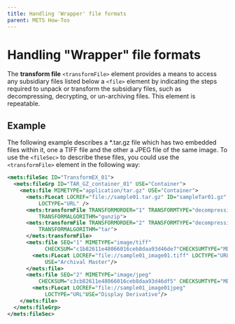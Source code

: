 ```yaml
---
title: Handling 'Wrapper' file formats
parent: METS How-Tos
---
```

# Handling "Wrapper" file formats

The **transform file** `<transformFile>` element provides a means to access any subsidiary files listed below a `<file>` element by indicating the steps required to unpack or transform the subsidiary files, such as decompressing, decrypting, or un-archiving files. This element is repeatable.

## Example

The following example describes a *.tar.gz file which has two embedded files within it, one a TIFF file and the other a JPEG file of the same image. To use the `<fileSec>` to describe these files, you could use the `<transformFile>` element in the following way:

```xml
<mets:fileSec ID="TransformEX_01">
  <mets:fileGrp ID="TAR_GZ_container_01" USE="Container">
    <mets:file MIMETYPE="application/tar.gz" USE="Container">
      <mets:FLocat LOCREF="file://sample01.tar.gz" ID="sampleTar01.gz"
          LOCTYPE="URL" />
      <mets:transformFile TRANSFORMORDER="1" TRANSFORMTYPE="decompression"
          TRANSFORMALGORITHM="gunzip">
      <mets:transformFile TRANSFORMORDER="2" TRANSFORMTYPE="decompression"
          TRANSFORMALGORITHM="tar">
      </mets:transformFile>
      <mets:file SEQ="1" MIMETYPE="image/tiff"
            CHECKSUM="c1b82611e48066016ceb8daa93d46de7"CHECKSUMTYPE="MD5">
        <mets:FLocat LOCREF="file://sample01_image01.tiff" LOCTYPE="URL"
            USE="Archival Master"/>
      </mets:file>
      <mets:file SEQ="2" MIMETYPE="image/jpeg"
          CHECKSUM="c3cb82611e48066016ceb8daa93d46df5" CHECKSUMTYPE="MD5">
        <mets:FLocat LOCREF="file://sample01_image01jpeg"
            LOCTYPE="URL"USE="Display Derivative"/>
    </mets:file>
  </mets:fileGrp>
</mets:fileSec>
```
